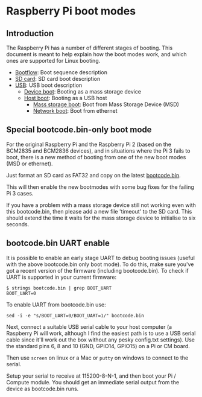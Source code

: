 # Raspberry Pi boot modes

## Introduction

The Raspberry Pi has a number of different stages of booting. This document is meant to help explain how the boot modes work, and which ones are supported for Linux booting.

* [Bootflow](./bootflow.md): Boot sequence description
* [SD card](./sdcard.md): SD card boot description
* [USB](./usb.md): USB boot description
  * [Device boot](./device.md): Booting as a mass storage device
  * [Host boot](./host.md): Booting as a USB host
    * [Mass storage boot](./msd.md): Boot from Mass Storage Device (MSD)
    * [Network boot](./net.md): Boot from ethernet

## Special bootcode.bin-only boot mode

For the original Raspberry Pi and the Raspberry Pi 2 (based on the BCM2835 and BCM2836 devices), and in situations where the Pi 3 fails to boot, there is a new method of booting from one of the new boot modes (MSD or ethernet).

Just format an SD card as FAT32 and copy on the latest [bootcode.bin](https://github.com/raspberrypi/firmware/raw/master/boot/bootcode.bin).

This will then enable the new bootmodes with some bug fixes for the failing Pi 3 cases.

If you have a problem with a mass storage device still not working even with this bootcode.bin, then please add a new file 'timeout' to the SD card. This should extend the time it waits for the mass storage device to initialise to six seconds.

## bootcode.bin UART enable

It is possible to enable an early stage UART to debug booting issues (useful with the above bootcode.bin only boot mode).  To do this, make sure you've got a recent version of the firmware (including bootcode.bin).  To check if UART is supported in your current firmware:

```
$ strings bootcode.bin | grep BOOT_UART
BOOT_UART=0
```

To enable UART from bootcode.bin use:

```
sed -i -e "s/BOOT_UART=0/BOOT_UART=1/" bootcode.bin
```

Next, connect a suitable USB serial cable to your host computer (a Raspberry Pi will work, although I find the easiest path is to use a USB serial cable since it'll work out the box without any pesky config.txt settings).  Use the standard pins 6, 8 and 10 (GND, GPIO14, GPIO15) on a Pi or CM board.

Then use `screen` on linux or a Mac or `putty` on windows to connect to the serial.

Setup your serial to receive at 115200-8-N-1, and then boot your Pi / Compute module.  You should get an immediate serial output from the device as bootcode.bin runs.
